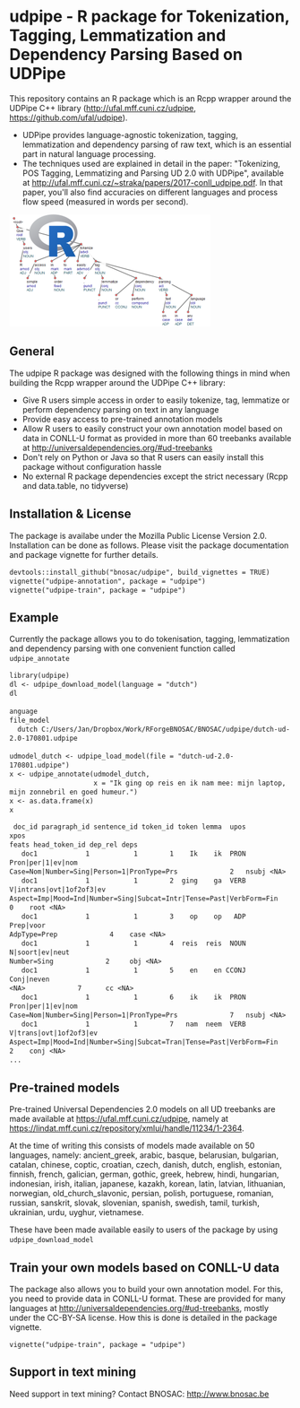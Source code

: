 # udpipe - R package for Tokenization, Tagging, Lemmatization and Dependency Parsing Based on UDPipe 

This repository contains an R package which is an Rcpp wrapper around the UDPipe C++ library (http://ufal.mff.cuni.cz/udpipe, https://github.com/ufal/udpipe).

- UDPipe provides language-agnostic tokenization, tagging, lemmatization and dependency parsing of raw text, which is an essential part in natural language processing.
- The techniques used are explained in detail in the paper: "Tokenizing, POS Tagging, Lemmatizing and Parsing UD 2.0 with UDPipe", available at <http://ufal.mff.cuni.cz/~straka/papers/2017-conll_udpipe.pdf>. In that paper, you'll also find accuracies on different languages and process flow speed (measured in words per second).

![](vignettes/udpipe-rlogo.png)

## General

The udpipe R package was designed with the following things in mind when building the Rcpp wrapper around the UDPipe C++ library:

- Give R users simple access in order to easily tokenize, tag, lemmatize or perform dependency parsing on text in any language
- Provide easy access to pre-trained annotation models
- Allow R users to easily construct your own annotation model based on data in CONLL-U format as provided in more than 60 treebanks available at http://universaldependencies.org/#ud-treebanks
- Don't rely on Python or Java so that R users can easily install this package without configuration hassle
- No external R package dependencies except the strict necessary (Rcpp and data.table, no tidyverse)

## Installation & License

The package is availabe under the Mozilla Public License Version 2.0.
Installation can be done as follows. Please visit the package documentation and package vignette for further details.

```
devtools::install_github("bnosac/udpipe", build_vignettes = TRUE)
vignette("udpipe-annotation", package = "udpipe")
vignette("udpipe-train", package = "udpipe")
```

## Example

Currently the package allows you to do tokenisation, tagging, lemmatization and dependency parsing with one convenient function called `udpipe_annotate`

```
library(udpipe)
dl <- udpipe_download_model(language = "dutch")
dl

anguage                                                                      file_model
  dutch C:/Users/Jan/Dropbox/Work/RForgeBNOSAC/BNOSAC/udpipe/dutch-ud-2.0-170801.udpipe

udmodel_dutch <- udpipe_load_model(file = "dutch-ud-2.0-170801.udpipe")
x <- udpipe_annotate(udmodel_dutch, 
                     x = "Ik ging op reis en ik nam mee: mijn laptop, mijn zonnebril en goed humeur.")
x <- as.data.frame(x)
x
```

```
 doc_id paragraph_id sentence_id token_id token lemma  upos                     xpos                                                               feats head_token_id dep_rel deps
   doc1            1           1        1    Ik    ik  PRON        Pron|per|1|ev|nom                          Case=Nom|Number=Sing|Person=1|PronType=Prs             2   nsubj <NA>
   doc1            1           1        2  ging    ga  VERB V|intrans|ovt|1of2of3|ev Aspect=Imp|Mood=Ind|Number=Sing|Subcat=Intr|Tense=Past|VerbForm=Fin             0    root <NA>
   doc1            1           1        3    op    op   ADP                Prep|voor                                                        AdpType=Prep             4    case <NA>
   doc1            1           1        4  reis  reis  NOUN          N|soort|ev|neut                                                         Number=Sing             2     obj <NA>
   doc1            1           1        5    en    en CCONJ               Conj|neven                                                                <NA>             7      cc <NA>
   doc1            1           1        6    ik    ik  PRON        Pron|per|1|ev|nom                          Case=Nom|Number=Sing|Person=1|PronType=Prs             7   nsubj <NA>
   doc1            1           1        7   nam  neem  VERB   V|trans|ovt|1of2of3|ev Aspect=Imp|Mood=Ind|Number=Sing|Subcat=Tran|Tense=Past|VerbForm=Fin             2    conj <NA>
...
```


## Pre-trained models

Pre-trained Universal Dependencies 2.0 models on all UD treebanks are made available at 
https://ufal.mff.cuni.cz/udpipe, namely at https://lindat.mff.cuni.cz/repository/xmlui/handle/11234/1-2364.

At the time of writing this consists of models made available on 50 languages, namely: 
ancient_greek, arabic, basque, belarusian, bulgarian, catalan, chinese, coptic, croatian, czech, danish, dutch, english, estonian, finnish, french, galician, german, gothic, greek, hebrew, hindi, hungarian, indonesian, irish, italian, japanese, kazakh, korean, latin, latvian, lithuanian, norwegian, old_church_slavonic, persian, polish, portuguese, romanian, russian, sanskrit, slovak, slovenian, spanish, swedish, tamil, turkish, ukrainian, urdu, uyghur, vietnamese. 

These have been made available easily to users of the package by using `udpipe_download_model`

## Train your own models based on CONLL-U data

The package also allows you to build your own annotation model. For this, you need to provide data in CONLL-U format.
These are provided for many languages at http://universaldependencies.org/#ud-treebanks, mostly under the CC-BY-SA license.
How this is done is detailed in the package vignette.

```
vignette("udpipe-train", package = "udpipe")
```


## Support in text mining

Need support in text mining?
Contact BNOSAC: http://www.bnosac.be

